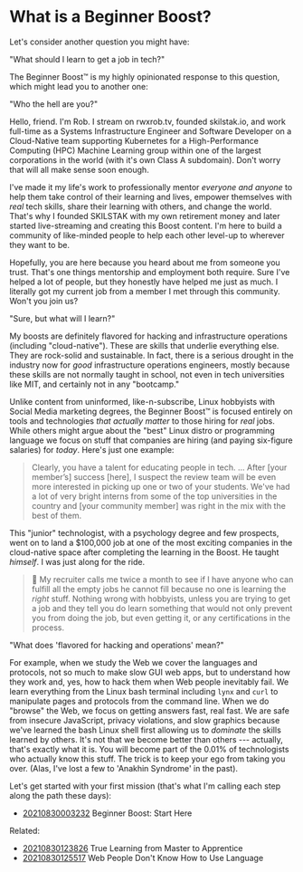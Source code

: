 # What is a Beginner Boost?

Let's consider another question you might have:

"What should I learn to get a job in tech?"

The Beginner Boost™ is my highly opinionated response to this question,
which might lead you to another one:

"Who the hell are you?"

Hello, friend. I'm Rob. I stream on rwxrob.tv, founded skilstak.io, and
work full-time as a Systems Infrastructure Engineer and Software
Developer on a Cloud-Native team supporting Kubernetes for a
High-Performance Computing (HPC) Machine Learning group within one of
the largest corporations in the world (with it's own Class A subdomain).
Don't worry that will all make sense soon enough.

I've made it my life's work to professionally mentor *everyone and
anyone* to help them take control of their learning and lives,
empower themselves with *real* tech skills, share their learning with
others, and change the world. That's why I founded SKILSTAK with my own
retirement money and later started live-streaming and creating this
Boost content. I'm here to build a community of like-minded people to
help each other level-up to wherever they want to be.

Hopefully, you are here because you heard about me from someone you
trust. That's one things mentorship and employment both require. Sure
I've helped a lot of people, but they honestly have helped me just as
much. I literally got my current job from a member I met through this
community. Won't you join us?

"Sure, but what will I learn?"

My boosts are definitely flavored for hacking and infrastructure
operations (including "cloud-native"). These are skills that underlie
everything else. They are rock-solid and sustainable. In fact, there is
a serious drought in the industry now for *good* infrastructure
operations engineers, mostly because these skills are not normally
taught in school, not even in tech universities like MIT, and certainly
not in any "bootcamp." 

Unlike content from uninformed, like-n-subscribe, Linux hobbyists with
Social Media marketing degrees, the Beginner Boost™ is focused entirely
on tools and technologies *that actually matter* to those hiring for
*real* jobs. While others might argue about the "best" Linux distro or
programming language we focus on stuff that companies are hiring (and
paying six-figure salaries) for *today*. Here's just one example:

> Clearly, you have a talent for educating people in tech. … After
> [your member’s] success [here], I suspect the review team will be
> even more interested in picking up one or two of your students.
> We've had a lot of very bright interns from some of the top
> universities in the country and [your community member] was right
> in the mix with the best of them.

This "junior" technologist, with a psychology degree and few prospects,
went on to land a \$100,000 job at one of the most exciting companies in
the cloud-native space after completing the learning in the Boost. He
taught *himself*. I was just along for the ride.

> 🤬
> My recruiter calls me twice a month to see if I have anyone who can
> fulfill all the empty jobs he cannot fill because no one is learning
> the *right* stuff. Nothing wrong with hobbyists, unless you are trying
> to get a job and they tell you do learn something that would not only
> prevent you from doing the job, but even getting it, or any
> certifications in the process.

"What does 'flavored for hacking and operations' mean?"

For example, when we study the Web we cover the languages and protocols,
not so much to make slow GUI web apps, but to understand how they work
and, yes, how to hack them when Web people inevitably fail. We learn
everything from the Linux bash terminal including `lynx` and `curl` to
manipulate pages and protocols from the command line. When we do
"browse" the Web, we focus on getting answers fast, real fast. We are
safe from insecure JavaScript, privacy violations, and slow graphics
because we've learned the bash Linux shell first allowing us to
*dominate* the skills learned by others. It's not that we become better
than others --- actually, that's exactly what it is. You will become
part of the 0.01% of technologists who actually know this stuff. The
trick is to keep your ego from taking you over. (Alas, I've lost a few
to 'Anakhin Syndrome' in the past).

Let's get started with your first mission (that's what I'm calling each
step along the path these days):

* [20210830003232](/20210830003232/) Beginner Boost: Start Here

Related:

* [20210830123826](/20210830123826/) True Learning from Master to Apprentice
* [20210830125517](/20210830125517/) Web People Don't Know How to Use Language
